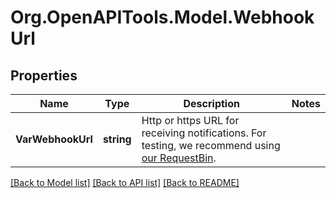 # Org.OpenAPITools.Model.WebhookUrl

## Properties

Name | Type | Description | Notes
------------ | ------------- | ------------- | -------------
**VarWebhookUrl** | **string** | Http or https URL for receiving notifications. For testing, we recommend using [our RequestBin](http://bin.1msg.io). | 

[[Back to Model list]](../README.md#documentation-for-models) [[Back to API list]](../README.md#documentation-for-api-endpoints) [[Back to README]](../README.md)

